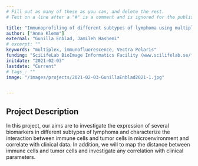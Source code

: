 ```yaml
---
# Fill out as many of these as you can, and delete the rest.
# Text on a line after a "#" is a comment and is ignored for the published page.

title: "Immunoprofiling of different subtypes of lymphoma using multiplex immunofluorescence"
author: ["Anna Klemm"]
external: "Gunilla Enblad, Jamileh Hashemi"
# excerpt: ""
keywords: "multiplex, immunofluorescence, Vectra Polaris"
funding: "SciLifeLab BioImage Informatics Facility (www.scilifelab.se/facilities/bioimage-informatics)"
initdate: "2021-02-03"
lastdate: "Current"
# tags_: ""
image: "/images/projects/2021-02-03-GunillaEnblad2021-1.jpg"


---
```


## Project Description
In this project, our aims are to investigate the expression of several biomarkers in different subtypes of lymphoma and characterize the interaction between immune cells and tumor cells in microenvironment and correlate with clinical data. In addition, we will to map the distance between immune cells and tumor cells and investigate any correlation with clinical parameters.